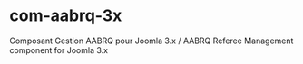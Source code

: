 com-aabrq-3x
============

Composant Gestion AABRQ pour Joomla 3.x / AABRQ Referee Management component for Joomla 3.x
